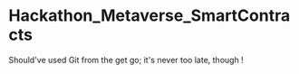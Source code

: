# Hackathon_Metaverse_SmartContracts
Should've used Git from the get go; it's never too late, though !
